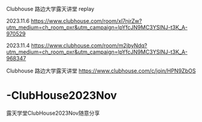 Clubhouse 路边大学露天讲堂 replay

2023.11.6
https://www.clubhouse.com/room/xl7njrZw?utm_medium=ch_room_pxr&utm_campaign=lpYfcJN9MC3YSlNJ-t3K_A-970529

2023.11.4
https://www.clubhouse.com/room/m2jbyNdq?utm_medium=ch_room_pxr&utm_campaign=lpYfcJN9MC3YSlNJ-t3K_A-968347

Clubhouse 路边大学露天讲堂
https://www.clubhouse.com/c/join/HPN9ZbOS

# -ClubHouse2023Nov
露天学堂ClubHouse2023Nov随意分享
